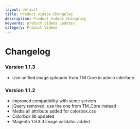 ```yaml
---
layout: default
title: Product Videos Changelog
description: Product Videos Changelog
keywords: product videos updates
category: Product Videos
---
```


# Changelog

### Version 1.1.3

  -  Use unified image uploader from TM Core in admin interface.

### Version 1.1.2

 -  Improved compatibility with some servers
 -  jQuery removed, use the one from TM_Core instead
 -  Media all attribute added for colorbox.css
 -  Colorbox lib updated
 -  Magento 1.9.3.3 image validator added
